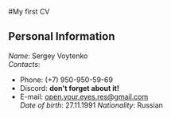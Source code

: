 #My first CV
## Personal Information   
 *Name*: Sergey Voytenko  
 *Contacts*:  
  * Phone: (+7) 950-950-59-69  
  * Discord: **don't forget about it!**  
  * E-mail: open.your.eyes.res@gmail.com  
 *Date of birth*: 27.11.1991
 *Nationality*: Russian
